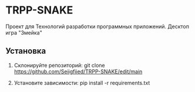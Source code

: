 # TRPP-SNAKE

Проект для Технологий разработки программных приложений. Десктоп игра "Змейка"

## Установка

1. Склонируйте репозиторий:
git clone https://github.com/Seiigfiied/TRPP-SNAKE/edit/main

2. Установите зависимости:
pip install -r requirements.txt
